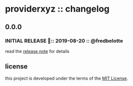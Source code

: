 # providerxyz :: changelog

## 0.0.0

### INITIAL RELEASE 🎉:: 2019-08-20 :: @fredbelotte

read the [release note][release-note-url] for details

## license

this project is developed under the terms of the [MIT License][mit-license-url].

[mit-license-url]: https://github.com/revaturexyz/providerxyz/blob/master/LICENSE.txt 'MIT LICENSE'
[release-note-url]: https://github.com/revaturexyz/providerxyz/releases 'RELEASE NOTE'
